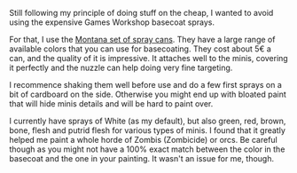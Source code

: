 Still following my principle of doing stuff on the cheap, I wanted to avoid
using the expensive Games Workshop basecoat sprays.

For that, I use the [Montana set of spray cans][1]. They have a large range of
available colors that you can use for basecoating. They cost about 5€ a can, and
the quality of it is impressive. It attaches well to the minis, covering it
perfectly and the nuzzle can help doing very fine targeting. 

I recommence shaking them well before use and do a few first sprays on a bit of
cardboard on the side. Otherwise you might end up with bloated paint that will
hide minis details and will be hard to paint over.

I currently have sprays of White (as my default), but also green, red, brown,
bone, flesh and putrid flesh for various types of minis. I found that it greatly
helped me paint a whole horde of Zombis (Zombicide) or orcs. Be careful though
as you might not have a 100% exact match between the color in the basecoat and
the one in your painting. It wasn't an issue for me, though.


[1]: https://www.amazon.fr/Montana-Peinture-bombe-Shock-White/dp/B004O7GD7O/ref=sr_1_1?ie=UTF8&qid=1500121518&sr=8-1&keywords=montana+spray+white
